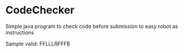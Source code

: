 # CodeChecker
Simple java program to check code before submission to easy robot as instructions


Sample valid: FFLLLRFFFB
